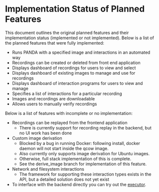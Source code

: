 # Implementation Status of Planned Features

This document outlines the original planned features and their implementation status (implemented or not implemented).
Below is a list of the planned features that were fully implemented:

* Runs PANDA with a specified image and interactions in an automated way
* Recordings can be created or deleted from front end application
* Displays dashboard of recordings for users to view and select
* Displays dashboard of existing images to manage and use for recordings
* Displays dashboard of interaction programs for users to view and manage
* Specifies a list of interactions for a particular recording
* Images and recordings are downloadable
* Allows users to manually verify recordings


Below is a list of features with incomplete or no implementation:
* Recordings can be replayed from the frontend application
  * There is currently support for recording replay in the backend, but no UI work has been done
* Custom image derivation
  * Blocked by a bug in running Docker: following install, docker daemon will not start inside the qcow image.
  * Also currently only supports image derivation for Ubuntu images.
  * Otherwise, full stack implementation of this is complete. 
  * See the derive_image branch for implementation of this feature.
* Network and filesystem interactions
  * The framework for supporting these interaction types exists in the API, but a detailed solution does not yet exist
* To interface with the backend directly you can try out the [executor](/cmd/panda_executor/panda_executor.go).
